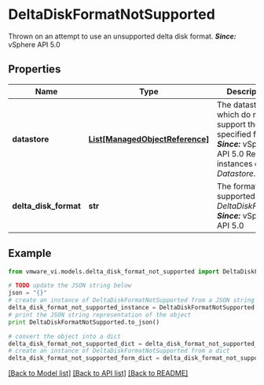 # DeltaDiskFormatNotSupported

Thrown on an attempt to use an unsupported delta disk format.  ***Since:*** vSphere API 5.0 

## Properties
Name | Type | Description | Notes
------------ | ------------- | ------------- | -------------
**datastore** | [**List[ManagedObjectReference]**](ManagedObjectReference.md) | The datastores which do not support the specified format.  ***Since:*** vSphere API 5.0  Refers instances of *Datastore*.  | [optional] 
**delta_disk_format** | **str** | The format not supported.  See *DeltaDiskFormat*.  ***Since:*** vSphere API 5.0  | 

## Example

```python
from vmware_vi.models.delta_disk_format_not_supported import DeltaDiskFormatNotSupported

# TODO update the JSON string below
json = "{}"
# create an instance of DeltaDiskFormatNotSupported from a JSON string
delta_disk_format_not_supported_instance = DeltaDiskFormatNotSupported.from_json(json)
# print the JSON string representation of the object
print DeltaDiskFormatNotSupported.to_json()

# convert the object into a dict
delta_disk_format_not_supported_dict = delta_disk_format_not_supported_instance.to_dict()
# create an instance of DeltaDiskFormatNotSupported from a dict
delta_disk_format_not_supported_form_dict = delta_disk_format_not_supported.from_dict(delta_disk_format_not_supported_dict)
```
[[Back to Model list]](../README.md#documentation-for-models) [[Back to API list]](../README.md#documentation-for-api-endpoints) [[Back to README]](../README.md)


